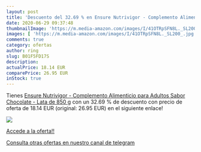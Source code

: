 ```yaml
---
layout: post
title: 'Descuento del 32.69 % en Ensure Nutrivigor - Complemento Alimenti'
date: 2020-06-29 09:37:48
thumbnailImage: 'https://m.media-amazon.com/images/I/41OTRpSFN8L._SL200_.jpg'
images: [ 'https://m.media-amazon.com/images/I/41OTRpSFN8L._SL200_.jpg' ]
comments: true
category: ofertas
author: ring
slug: B01F5FD17S
description:
actualPrice: 18.14 EUR
comparePrice: 26.95 EUR
inStock: true
---
```


Tienes [Ensure Nutrivigor - Complemento Alimenticio para Adultos  Sabor Chocolate - Lata de 850 g](https://www.amazon.com/dp/B01F5FD17S/?tag=redken08-20) con un 32.69 % de descuento con precio de oferta de 18.14 EUR (original: 26.95 EUR) en el siguiente enlace!

[![](https://m.media-amazon.com/images/I/41OTRpSFN8L._SL200_.jpg)](https://www.amazon.com/dp/B01F5FD17S/?tag=redken08-20)

[Accede a la oferta!!](https://www.amazon.com/dp/B01F5FD17S/?tag=redken08-20)

[Consulta otras ofertas en nuestro canal de telegram](https://t.me/s/ofertas25)
